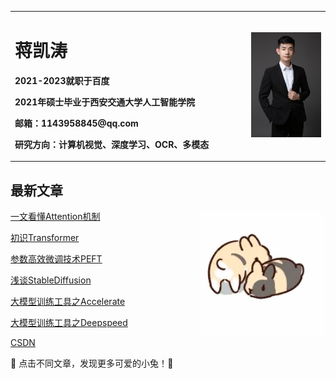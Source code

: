 
<table border="0">
  <tr>
    <td width="75%">
      <h1>蒋凯涛</h1>
      <p><b>2021-2023就职于百度</b></p>
      <p><b>2021年硕士毕业于西安交通大学人工智能学院</b></p>
      <p><b>邮箱：1143958845@qq.com</b></p>
      <p><b>研究方向：计算机视觉、深度学习、OCR、多模态</b></p>
    </td>
    <td width="25%">
      <img src="imgs/微信图片_20240817204501.jpg" width="100%">
    </td>
  </tr>
</table>


## 最新文章
 
<img  src="imgs/aggr2-avbdn.gif"  width="200"  align="right"  />

[一文看懂Attention机制](blogs/llm/transformers/attention.md)

[初识Transformer](blogs/llm/transformers/transformer.md)

[参数高效微调技术PEFT](blogs/llm/peft/peft.md)

[浅谈StableDiffusion](blogs/llm/StableDiffusion/stable_diffusion.md)

[大模型训练工具之Accelerate](blogs/llm/accelerate/accelerate.md)

[大模型训练工具之Deepspeed](blogs/llm/deepspeed/deepspeed.md)

[CSDN](https://mp.csdn.net/console/column/allColumnList)

:rabbit2:  点击不同文章，发现更多可爱的小兔！:rabbit2:
